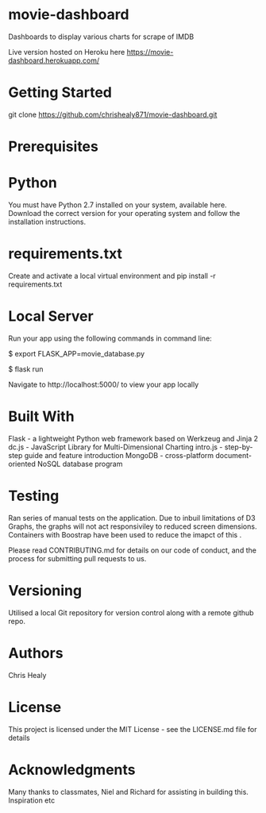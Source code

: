 # movie-dashboard
Dashboards to display various charts for scrape of IMDB

Live version hosted on Heroku here https://movie-dashboard.herokuapp.com/ 

# Getting Started

git clone https://github.com/chrishealy871/movie-dashboard.git

# Prerequisites

# Python

You must have Python 2.7 installed on your system, available here. Download the correct version for your operating system and follow the installation instructions.

# requirements.txt

Create and activate a local virtual environment and pip install -r requirements.txt

# Local Server

Run your app using the following commands in command line:

$ export FLASK_APP=movie_database.py

$ flask run

Navigate to http://localhost:5000/ to view your app locally

# Built With

Flask - a lightweight Python web framework based on Werkzeug and Jinja 2
dc.js - JavaScript Library for Multi-Dimensional Charting
intro.js - step-by-step guide and feature introduction
MongoDB - cross-platform document-oriented NoSQL database program

# Testing

Ran series of manual tests on the application. Due to inbuil limitations of D3 Graphs, the graphs will not act responsiviley to reduced screen dimensions. Containers with Boostrap have been used to reduce the imapct of this .

Please read CONTRIBUTING.md for details on our code of conduct, and the process for submitting pull requests to us.

# Versioning

Utilised a local Git repository for version control along with a remote github repo.

# Authors

Chris Healy

# License

This project is licensed under the MIT License - see the LICENSE.md file for details

# Acknowledgments

Many thanks to classmates, Niel and Richard for assisting in building this.
Inspiration
etc
